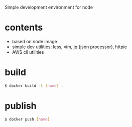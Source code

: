 Simple development environment for node

# contents

* based on node image
* simple dev utilities: less, vim, jq (json processor), httpie
* AWS cli utilities

# build

```sh
$ docker build -t [name] .
```

# publish

```sh
$ docker push [name]
```
